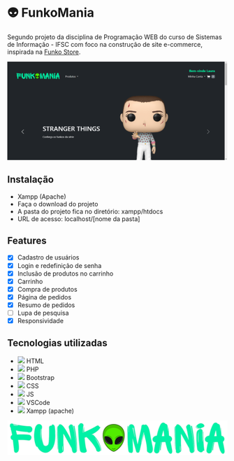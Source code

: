 # :alien: FunkoMania

Segundo projeto da disciplina de Programação WEB do curso de Sistemas de Informação - IFSC com foco na construção de site e-commerce, inspirada na <a target="_blank" href="https://funko.com/">Funko Store</a>.

<img src="./assets//img/readme-cover.png">

## Instalação

- Xampp (Apache)
- Faça o download do projeto
- A pasta do projeto fica no diretório: xampp/htdocs
- URL de acesso: localhost/[nome da pasta]

## Features

- [x] Cadastro de usuários
- [x] Login e redefinição de senha
- [x] Inclusão de produtos no carrinho
- [x] Carrinho
- [x] Compra de produtos
- [x] Página de pedidos 
- [x] Resumo de pedidos
- [ ] Lupa de pesquisa
- [x] Responsividade

## Tecnologias utilizadas

- <img width="25" height="auto" src="https://www.svgrepo.com/show/373669/html.svg"> HTML
- <img width="25" height="auto" src="https://www.svgrepo.com/show/452088/php.svg"> PHP
- <img width="25" height="auto" src="https://www.svgrepo.com/show/353498/bootstrap.svg"> Bootstrap
- <img width="25" height="auto" src="https://www.svgrepo.com/show/373535/css.svg"> CSS
- <img width="25" height="auto" src="https://www.svgrepo.com/show/452045/js.svg"> JS
- <img width="25" height="auto" src="https://www.svgrepo.com/show/374171/vscode.svg"> VSCode
- <img width="25" height="auto" src="https://www.svgrepo.com/show/354575/xampp.svg"> Xampp (apache)

<img src="./assets/img/logo/logo.png">